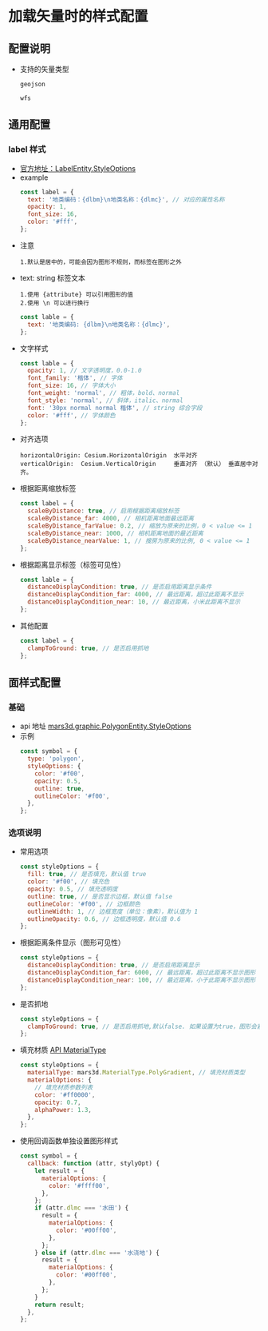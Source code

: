 # 加载矢量时的样式配置

## 配置说明

- 支持的矢量类型

  ```
  geojson

  wfs
  ```

## 通用配置

### label 样式

- [官方地址：LabelEntity.StyleOptions](http://mars3d.cn/api/LabelEntity.html#.StyleOptions)
- example
  ```js
  const label = {
    text: '地类编码：{dlbm}\n地类名称：{dlmc}', // 对应的属性名称
    opacity: 1,
    font_size: 16,
    color: '#fff',
  };
  ```
- 注意
  ```
  1.默认是居中的，可能会因为图形不规则，而标签在图形之外
  ```
- text: string 标签文本
  ```
  1.使用 {attribute} 可以引用图形的值
  2.使用 \n 可以进行换行
  ```
  ```js
  const lable = {
    text: '地类编码: {dlbm}\n地类名称：{dlmc}',
  };
  ```
- 文字样式
  ```js
  const lable = {
    opacity: 1, // 文字透明度，0.0-1.0
    font_family: '楷体', // 字体
    font_size: 16, // 字体大小
    font_weight: 'normal', // 粗体，bold、normal
    font_style: 'normal', // 斜体，italic、normal
    font: '30px normal normal 楷体', // string 综合字段
    color: '#fff', // 字体颜色
  };
  ```
- 对齐选项
  ```
  horizontalOrigin: Cesium.HorizontalOrigin  水平对齐
  verticalOrigin:  Cesium.VerticalOrigin     垂直对齐 （默认） 垂直居中对齐。
  ```
- 根据距离缩放标签
  ```js
  const label = {
    scaleByDistance: true, // 启用根据距离缩放标签
    scaleByDistance_far: 4000, // 相机距离地面最远距离
    scaleByDistance_farValue: 0.2, // 缩放为原来的比例，0 < value <= 1
    scaleByDistance_near: 1000, // 相机距离地面的最近距离
    scaleByDistance_nearValue: 1, // 搜房为原来的比例, 0 < value <= 1
  };
  ```
- 根据距离显示标签（标签可见性）
  ```js
  const lable = {
    distanceDisplayCondition: true, // 是否启用距离显示条件
    distanceDisplayCondition_far: 4000, // 最远距离，超过此距离不显示
    distanceDisplayCondition_near: 10, // 最近距离，小米此距离不显示
  };
  ```
- 其他配置
  ```js
  const label = {
    clampToGround: true, // 是否启用抓地
  };
  ```

## 面样式配置

### 基础

- api 地址
  [mars3d.graphic.PolygonEntity.StyleOptions](http://mars3d.cn/apidoc.html#PolygonEntity)
- 示例
  ```js
  const symbol = {
    type: 'polygon',
    styleOptions: {
      color: '#f00',
      opacity: 0.5,
      outline: true,
      outlineColor: '#f00',
    },
  };
  ```

### 选项说明

- 常用选项
  ```js
  const styleOptions = {
    fill: true, // 是否填充，默认值 true
    color: '#f00', // 填充色
    opacity: 0.5, // 填充透明度
    outline: true, // 是否显示边框，默认值 false
    outlineColor: '#f00', // 边框颜色
    outlineWidth: 1, // 边框宽度（单位：像素），默认值为 1
    outlineOpacity: 0.6, // 边框透明度，默认值 0.6
  };
  ```
- 根据距离条件显示（图形可见性）
  ```js
  const styleOptions = {
    distanceDisplayCondition: true, // 是否启用距离显示
    distanceDisplayCondition_far: 6000, // 最远距离，超过此距离不显示图形
    distanceDisplayCondition_near: 100, // 最近距离，小于此距离不显示图形
  };
  ```
- 是否抓地
  ```js
  const styleOptions = {
    clampToGround: true, // 是否启用抓地,默认false. 如果设置为true，图形会紧贴地形
  };
  ```
- 填充材质 [API MaterialType](http://mars3d.cn/apidoc.html#MaterialType)
  ```js
  const styleOptions = {
    materialType: mars3d.MaterialType.PolyGradient, // 填充材质类型
    materialOptions: {
      // 填充材质参数列表
      color: '#ff0000',
      opacity: 0.7,
      alphaPower: 1.3,
    },
  };
  ```
- 使用回调函数单独设置图形样式
  ```js
  const symbol = {
    callback: function (attr, stylyOpt) {
      let result = {
        materialOptions: {
          color: '#ffff00',
        },
      };
      if (attr.dlmc === '水田') {
        result = {
          materialOptions: {
            color: '#00ff00',
          },
        };
      } else if (attr.dlmc === '水浇地') {
        result = {
          materialOptions: {
            color: '#00ff00',
          },
        };
      }
      return result;
    },
  };
  ```
